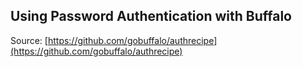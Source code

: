 ## Using Password Authentication with Buffalo

Source: [https://github.com/gobuffalo/authrecipe](https://github.com/gobuffalo/authrecipe)


